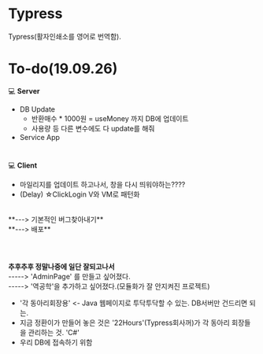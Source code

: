 # Typress
Typress(활자인쇄소를 영어로 번역함).

# To-do(19.09.26)

:computer: **Server**<br>

- DB Update
  - 반환매수 * 1000원 = useMoney 까지 DB에 업데이트
  - 사용량 등 다른 변수에도 다 update를 해줘
- Service App


# 
:computer: **Client**<br>

- 마일리지를 업데이트 하고나서, 창을 다시 띄워야하는????
- (Delay) ☆ClickLogin V와 VM로 패턴화<br>
<br>
**---> 기본적인 버그찾아내기**<br>
**---> 배포**<br>

<br>

# 
**추후추후 정말나중에 일단 잘되고나서**<br>
-----> 'AdminPage' 를 만들고 싶어졌다.<br>
-----> '역공학'을 추가하고 싶어졌다.(모듈화가 잘 안지켜진 프로젝트)<br>

- '각 동아리회장용' <- Java 웹페이지로 투닥투닥할 수 있는. DB서버만 건드리면 되는.
- 지금 정환이가 만들어 놓은 것은 '22Hours'(Typress회사꺼)가 각 동아리 회장들을 관리하는 것. 'C#'
- 우리 DB에 접속하기 위함 
